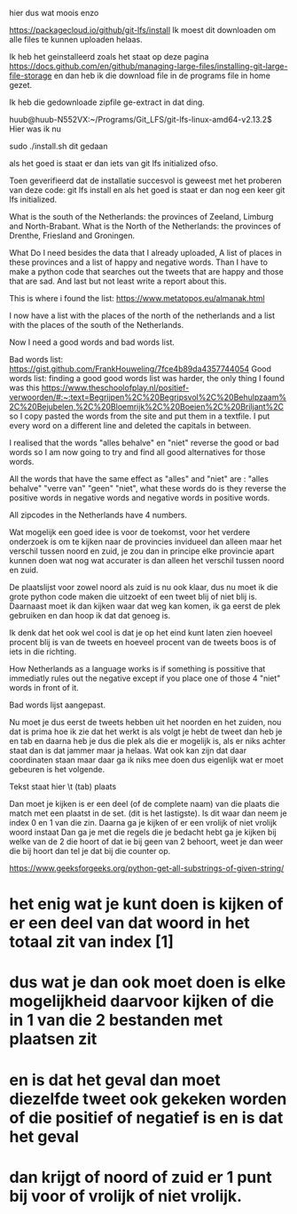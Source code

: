 hier dus wat moois enzo


https://packagecloud.io/github/git-lfs/install
Ik moest dit downloaden om alle files te kunnen uploaden helaas.

Ik heb het geinstalleerd zoals het staat op deze pagina
https://docs.github.com/en/github/managing-large-files/installing-git-large-file-storage
en dan heb ik die download file in de programs file in home gezet.

Ik heb die gedownloade zipfile ge-extract in dat ding.

huub@huub-N552VX:~/Programs/Git_LFS/git-lfs-linux-amd64-v2.13.2$ 
Hier was ik nu

sudo ./install.sh           dit gedaan

als het goed is staat er dan iets van git lfs initialized ofso.

Toen geverifieerd dat de installatie succesvol is geweest met het proberen van deze code:
git lfs install
en als het goed is staat er dan nog een keer 
git lfs initialized.

What is the south of the Netherlands: the provinces of Zeeland, Limburg and North-Brabant.
What is the North of the Netherlands: the provinces of Drenthe, Friesland and Groningen.

What Do I need besides the data that I already uploaded, A list of places in these provinces and a list of happy and negative words. Than I have to make a python code that searches out the tweets that are happy and those that are sad. And last but not least write a report about this.

This is where i found the list: https://www.metatopos.eu/almanak.html

I now have a list with the places of the north of the netherlands and a list with the places of the south of the Netherlands.

Now I need a good words and bad words list.

Bad words list: https://gist.github.com/FrankHouweling/7fce4b89da4357744054
Good words list: finding a good good words list was harder, the only thing I found was this https://www.theschoolofplay.nl/positief-verwoorden/#:~:text=Begrijpen%2C%20Begripsvol%2C%20Behulpzaam%2C%20Bejubelen,%2C%20Bloemrijk%2C%20Boeien%2C%20Briljant%2C so I copy pasted the words from the site and put them in a textfile. I put every word on a different line and deleted the capitals in between.



I realised that the words "alles behalve" en "niet" reverse the good or bad words so I am now going to try and find all good alternatives for those words.

All the words that have the same effect as "alles" and "niet" are : "alles behalve" "verre van" "geen" "niet", what these words do is they reverse the positive words in negative words and negative words in positive words.

All zipcodes in the Netherlands have 4 numbers.

Wat mogelijk een goed idee is voor de toekomst, voor het verdere onderzoek is om te kijken naar de provincies invidueel dan alleen maar het verschil tussen noord en zuid, je zou dan in principe elke provincie apart kunnen doen wat nog wat accurater is dan alleen het verschil tussen noord en zuid.

De plaatslijst voor zowel noord als zuid is nu ook klaar, dus nu moet ik die grote python code maken die uitzoekt of een tweet blij of niet blij is. Daarnaast moet ik dan kijken waar dat weg kan komen, ik ga eerst de plek gebruiken en dan hoop ik dat dat genoeg is.

Ik denk dat het ook wel cool is dat je op het eind kunt laten zien hoeveel  procent blij is van de tweets en hoeveel procent van de tweets boos is of iets in die richting.

How Netherlands as a language works is if something is possitive that immediatly rules out the negative except if you place one of those 4 "niet" words in front of it.

Bad words lijst aangepast.

Nu moet je dus eerst de tweets hebben uit het noorden en het zuiden, nou dat is prima hoe ik zie dat het werkt is als volgt je hebt de tweet dan heb je en tab en daarna heb je dus die plek als die er mogelijk is, als er niks achter staat dan is dat jammer maar ja helaas. Wat ook kan zijn dat daar coordinaten staan maar daar ga ik niks mee doen dus eigenlijk wat er moet gebeuren is het volgende.

Tekst staat hier \t (tab) plaats

Dan moet je kijken is er een deel (of de complete naam) van die plaats die match met een plaatst in de set. (dit is het lastigste).
Is dit waar dan neem je index 0 en 1 van die zin.
Daarna ga je kijken of er een vrolijk of niet vrolijk woord instaat
Dan ga je met die regels die je bedacht hebt ga je kijken bij welke van de 2 die hoort of dat ie bij geen van 2 behoort,
weet je dan weer die bij hoort dan tel je dat bij die counter op.


https://www.geeksforgeeks.org/python-get-all-substrings-of-given-string/


# het enig wat je kunt doen is kijken of er een deel van dat woord in het totaal zit van index [1]
# dus wat je dan ook moet doen is elke mogelijkheid daarvoor kijken of die in 1 van die 2 bestanden met plaatsen zit 
# en is dat het geval dan moet diezelfde tweet ook gekeken worden of die positief of negatief is en is dat het geval 
# dan krijgt of noord of zuid er 1 punt bij voor of vrolijk of niet vrolijk.
